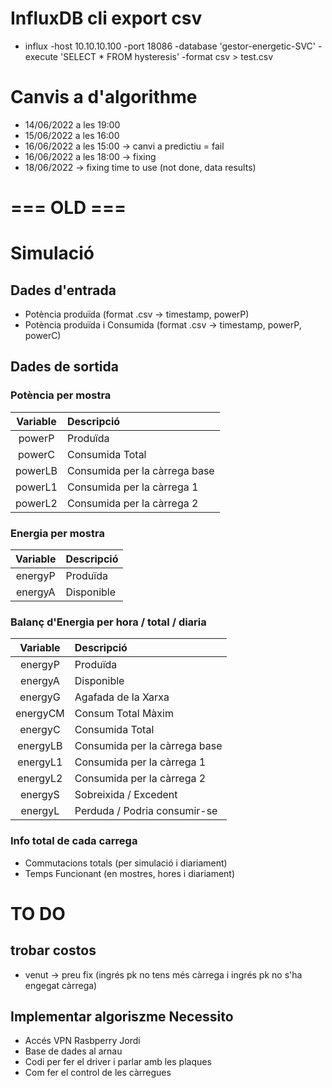 # InfluxDB cli export csv
- influx -host 10.10.10.100 -port 18086 -database 'gestor-energetic-SVC' -execute 'SELECT * FROM hysteresis' -format csv > test.csv

# Canvis a d'algorithme
- 14/06/2022 a les 19:00
- 15/06/2022 a les 16:00
- 16/06/2022 a les 15:00 -> canvi a predictiu = fail
- 16/06/2022 a les 18:00 -> fixing
- 18/06/2022 -> fixing time to use (not done, data results)


# === OLD ===

# Simulació

## Dades d'entrada

 - Potència produïda                (format .csv -> timestamp, powerP)
 - Potència produïda i Consumida    (format .csv -> timestamp, powerP, powerC)

## Dades de sortida

### Potència per mostra
 
| Variable | Descripció                    |
| :------: | :-----------------------------|
| powerP   | Produïda                      |
| powerC   | Consumida Total               |
| powerLB  | Consumida per la càrrega base |
| powerL1  | Consumida per la càrrega 1    |
| powerL2  | Consumida per la càrrega 2    |

### Energia per mostra

| Variable | Descripció                    |
| :------: | :-----------------------------|
| energyP  | Produïda                      |
| energyA  | Disponible                    |

### Balanç d'Energia per hora / total / diaria

| Variable | Descripció                    |
| :------: | :-----------------------------|
| energyP  | Produïda                      |
| energyA  | Disponible                    |
| energyG  | Agafada de la Xarxa           |
| energyCM | Consum Total Màxim            |
| energyC  | Consumida Total               |
| energyLB | Consumida per la càrrega base |
| energyL1 | Consumida per la càrrega 1    |
| energyL2 | Consumida per la càrrega 2    |
| energyS  | Sobreixida / Excedent         |
| energyL  | Perduda / Podria consumir-se  |

### Info total de cada carrega

 - Commutacions totals (per simulació i diariament)
 - Temps Funcionant (en mostres, hores i diariament)


# TO DO

## trobar costos

- venut -> preu fix (ingrés pk no tens més càrrega i ingrés pk no s'ha engegat càrrega)

## Implementar algoriszme Necessito
- Accés VPN Rasbperry Jordi
- Base de dades al arnau
- Codi per fer el driver i parlar amb les plaques
- Com fer el control de les càrregues
